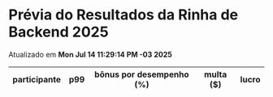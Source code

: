 # Prévia do Resultados da Rinha de Backend 2025
Atualizado em **Mon Jul 14 11:29:14 PM -03 2025**


| participante | p99 | bônus por desempenho (%) | multa ($) | lucro |
| -- | -- | -- | -- | -- |
